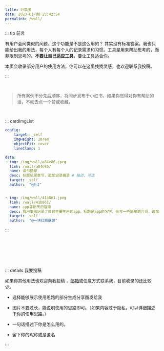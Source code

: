 ```yaml
---
title: 分享墙
date: 2023-01-08 23:42:54
permalink: /wall/
---
```




::: tip 前言

有用户会问类似的问题，这个功能是不是这么用的？
其实没有标准答案。我也只能给出我的用法，每个人有每个人的记录需求和习惯。工具是用来帮助思考的，而非限制思考的。**不要让自己适应工具**，要让工具适合你。

本页会收录部分用户的使用方法，你可以在这里找找灵感，也欢迎联系我投稿。

:::

<br>

> 所有案例不分先后顺序，将同步发布于小红书，如果你觉得对你有帮助的话，不妨去点一个赞或收藏。

<br>




::: cardImgList
```yaml
config:
    target: _self
    imgHeight: 10rem
    objectFit: cover
    lineClamp: 1

data:
- img: /img/wall/a84e86.jpeg
  link: /wall/a84e86/
  name: 读书摘录
  desc: 标题记录章节，追加记录摘录 # 描述，可选
  target: _self
  author:  "@丘3"


- img: /img/wall/41b861.jpeg
  link: /wall/41b861/
  name: app喜新厌旧指南
  desc: 我用事线记录了目前主要在用的app，标题是app的名字，会写一些简单的介绍，追加记录主要是记录一些摸索过程中发现的新的用法。
  target: _self
  author:  "@一块红糖酥饼"

```
:::

<br><br><br><br><br>


::: details 我要投稿


如果你其他用法也欢迎向我投稿 ，[邮箱](mailto:jiaolong_wang@foxmail.com)或任意方式联系我，目前收录的还比较少。

- 选择能够展示使用思路的部分生成分享图发给我

- 图片不要过长，能说明使用的思路即可。（如果内容过于隐私，可以详细描述下你的使用思路。）

- 一句话描述下你是怎么用的。

- 留下你的昵称或是匿名

:::
